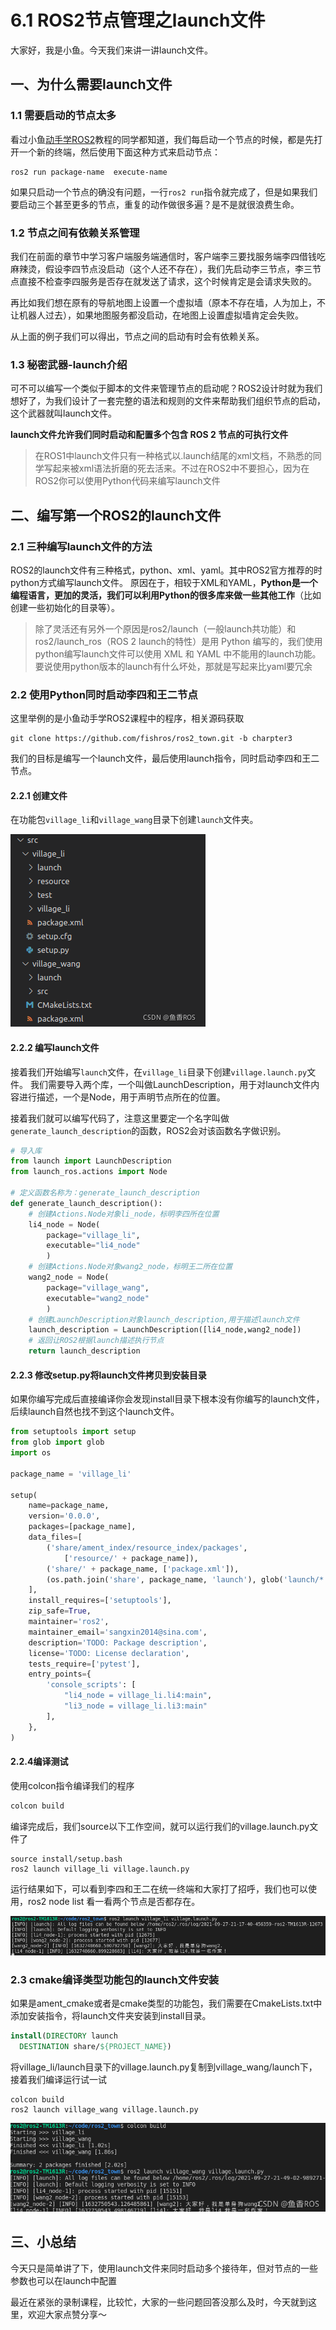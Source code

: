 # 6.1 ROS2节点管理之launch文件

大家好，我是小鱼。今天我们来讲一讲launch文件。

## 一、为什么需要launch文件
### 1.1 需要启动的节点太多
看过小鱼[动手学ROS2](https://d2lros2.fishros.com/)教程的同学都知道，我们每启动一个节点的时候，都是先打开一个新的终端，然后使用下面这种方式来启动节点：
```shell
ros2 run package-name  execute-name
```
如果只启动一个节点的确没有问题，一行`ros2 run`指令就完成了，但是如果我们要启动三个甚至更多的节点，重复的动作做很多遍？是不是就很浪费生命。

### 1.2 节点之间有依赖关系管理
我们在前面的章节中学习客户端服务端通信时，客户端李三要找服务端李四借钱吃麻辣烫，假设李四节点没启动（这个人还不存在），我们先启动李三节点，李三节点直接不检查李四服务是否存在就发送了请求，这个时候肯定是会请求失败的。

再比如我们想在原有的导航地图上设置一个虚拟墙（原本不存在墙，人为加上，不让机器人过去），如果地图服务都没启动，在地图上设置虚拟墙肯定会失败。

从上面的例子我们可以得出，节点之间的启动有时会有依赖关系。


### 1.3 秘密武器-launch介绍
可不可以编写一个类似于脚本的文件来管理节点的启动呢？ROS2设计时就为我们想好了，为我们设计了一套完整的语法和规则的文件来帮助我们组织节点的启动，这个武器就叫launch文件。

**launch文件允许我们同时启动和配置多个包含 ROS 2 节点的可执行文件**

> 在ROS1中launch文件只有一种格式以.launch结尾的xml文档，不熟悉的同学写起来被xml语法折磨的死去活来。不过在ROS2中不要担心，因为在ROS2你可以使用Python代码来编写launch文件


## 二、编写第一个ROS2的launch文件
### 2.1 三种编写launch文件的方法
ROS2的launch文件有三种格式，python、xml、yaml。其中ROS2官方推荐的时python方式编写launch文件。
原因在于，相较于XML和YAML，**Python是一个编程语言，更加的灵活，我们可以利用Python的很多库来做一些其他工作**（比如创建一些初始化的目录等）。

> 除了灵活还有另外一个原因是ros2/launch（一般launch共功能）和ros2/launch_ros（ROS 2 launch的特性）是用 Python 编写的，我们使用python编写launch文件可以使用 XML 和 YAML 中不能用的launch功能。
> 要说使用python版本的launch有什么坏处，那就是写起来比yaml要冗余

### 2.2 使用Python同时启动李四和王二节点
这里举例的是小鱼动手学ROS2课程中的程序，相关源码获取
```
git clone https://github.com/fishros/ros2_town.git -b charpter3
```
我们的目标是编写一个launch文件，最后使用launch指令，同时启动李四和王二节点。

#### 2.2.1 创建文件
在功能包`village_li`和`village_wang`目录下创建`launch`文件夹。

![创建完成后的目录](6.1ROS2接点管理之launch文件/imgs/watermark,type_ZHJvaWRzYW5zZmFsbGJhY2s,shadow_50,text_Q1NETiBA6bG86aaZUk9T,size_11,color_FFFFFF,t_70,g_se,x_16.png)

#### 2.2.2 编写launch文件

接着我们开始编写`launch`文件，在`village_li`目录下创建`village.launch.py`文件。
我们需要导入两个库，一个叫做LaunchDescription，用于对launch文件内容进行描述，一个是Node，用于声明节点所在的位置。

接着我们就可以编写代码了，注意这里要定一个名字叫做`generate_launch_description`的函数，ROS2会对该函数名字做识别。

```python
# 导入库
from launch import LaunchDescription
from launch_ros.actions import Node

# 定义函数名称为：generate_launch_description
def generate_launch_description():
    # 创建Actions.Node对象li_node，标明李四所在位置
    li4_node = Node(
        package="village_li",
        executable="li4_node"
        )
    # 创建Actions.Node对象wang2_node，标明王二所在位置
    wang2_node = Node(
        package="village_wang",
        executable="wang2_node"
        )
    # 创建LaunchDescription对象launch_description,用于描述launch文件
    launch_description = LaunchDescription([li4_node,wang2_node])
    # 返回让ROS2根据launch描述执行节点
    return launch_description
```

#### 2.2.3 修改setup.py将launch文件拷贝到安装目录
如果你编写完成后直接编译你会发现install目录下根本没有你编写的launch文件，后续launch自然也找不到这个launch文件。

```python
from setuptools import setup
from glob import glob
import os

package_name = 'village_li'

setup(
    name=package_name,
    version='0.0.0',
    packages=[package_name],
    data_files=[
        ('share/ament_index/resource_index/packages',
            ['resource/' + package_name]),
        ('share/' + package_name, ['package.xml']),
        (os.path.join('share', package_name, 'launch'), glob('launch/*.launch.py')),
    ],
    install_requires=['setuptools'],
    zip_safe=True,
    maintainer='ros2',
    maintainer_email='sangxin2014@sina.com',
    description='TODO: Package description',
    license='TODO: License declaration',
    tests_require=['pytest'],
    entry_points={
        'console_scripts': [
            "li4_node = village_li.li4:main",
            "li3_node = village_li.li3:main"
        ],
    },
)

```

#### 2.2.4编译测试
使用colcon指令编译我们的程序

```python
colcon build
```
编译完成后，我们source以下工作空间，就可以运行我们的village.launch.py文件了

```sheel
source install/setup.bash
ros2 launch village_li village.launch.py
```
运行结果如下，可以看到李四和王二在统一终端和大家打了招呼，我们也可以使用，ros2 node list 看一看两个节点是否都存在。

![运行结果](6.1ROS2接点管理之launch文件/imgs/8e2f813fa4a44ccabe7a4c1ca2e00849-163336469393520.png)

### 2.3 cmake编译类型功能包的launch文件安装
如果是ament_cmake或者是cmake类型的功能包，我们需要在CmakeLists.txt中添加安装指令，将launch文件夹安装到install目录。

```cmake
install(DIRECTORY launch
  DESTINATION share/${PROJECT_NAME})
```
将village_li/launch目录下的village.launch.py复制到village_wang/launch下，接着我们编译运行试一试

```
colcon build
ros2 launch village_wang village.launch.py 
```
![c++功能包测试](6.1ROS2接点管理之launch文件/imgs/watermark,type_ZHJvaWRzYW5zZmFsbGJhY2s,shadow_50,text_Q1NETiBA6bG86aaZUk9T,size_20,color_FFFFFF,t_70,g_se,x_16.png)
## 三、小总结
今天只是简单讲了下，使用launch文件来同时启动多个接待年，但对节点的一些参数也可以在launch中配置

最近在紧张的录制课程，比较忙，大家的一些问题回答没那么及时，今天就到这里，欢迎大家点赞分享～

